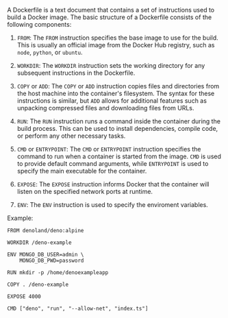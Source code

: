 
A Dockerfile is a text document that contains a set of instructions used to build a Docker image. The basic structure of a Dockerfile consists of the following components:

1.  `FROM`: The `FROM` instruction specifies the base image to use for the build. This is usually an official image from the Docker Hub registry, such as `node`, `python`, or `ubuntu`.
    
2.  `WORKDIR`: The `WORKDIR` instruction sets the working directory for any subsequent instructions in the Dockerfile.
    
3.  `COPY` or `ADD`: The `COPY` or `ADD` instruction copies files and directories from the host machine into the container's filesystem. The syntax for these instructions is similar, but `ADD` allows for additional features such as unpacking compressed files and downloading files from URLs.
    
4.  `RUN`: The `RUN` instruction runs a command inside the container during the build process. This can be used to install dependencies, compile code, or perform any other necessary tasks.
    
5.  `CMD` or `ENTRYPOINT`: The `CMD` or `ENTRYPOINT` instruction specifies the command to run when a container is started from the image. `CMD` is used to provide default command arguments, while `ENTRYPOINT` is used to specify the main executable for the container.
    
6.  `EXPOSE`: The `EXPOSE` instruction informs Docker that the container will listen on the specified network ports at runtime.
    
7.  `ENV`:  The `ENV` instruction is used to specify the enviroment variables.


Example:

```
FROM denoland/deno:alpine

WORKDIR /deno-example

ENV MONGO_DB_USER=admin \
	MONGO_DB_PWD=password

RUN mkdir -p /home/denoexampleapp

COPY . /deno-example

EXPOSE 4000

CMD ["deno", "run", "--allow-net", "index.ts"]
```